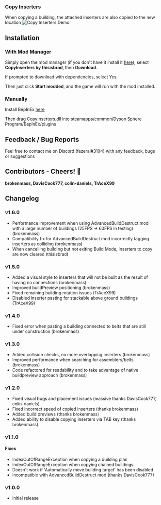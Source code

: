 ### Copy Inserters
When copying a building, the attached inserters are also copied to the new location
![Copy Inserters Demo](https://github.com/fezhub/DSP-Mods/blob/main/copyinserters.gif?raw=true)

## Installation
### With Mod Manager

Simply open the mod manager (if you don't have it install it [here](https://dsp.thunderstore.io/package/ebkr/r2modman_dsp/)), select **CopyInserters by thisisbrad**, then **Download**. 

If prompted to download with dependencies, select Yes.

Then just click **Start modded**, and the game will run with the mod installed.

### Manually
Install BepInEx [here](https://dsp.thunderstore.io/package/xiaoye97/BepInEx/)

Then drag CopyInserters.dll into steamapps/common/Dyson Sphere Program/BepInEx/plugins

## Feedback / Bug Reports
Feel free to contact me on Discord (fezeral#3104) with any feedback, bugs or suggestions

## Contributors - Cheers! :beer:
**brokenmass, DavisCook777, colin-daniels, TrAceX99**

## Changelog
### v1.6.0
- Performance improvement when using AdvancedBuildDestruct mod with a large number of buildings (25FPS -> 60FPS in testing) (brokenmass)
- Compatibility fix for AdvancedBuildDestruct mod incorrectly tagging inserters as colliding (brokenmass)
- When cancelling building but not exiting Build Mode, inserters to copy are now cleared (thisisbrad)
### v1.5.0
- Added a visual style to inserters that will not be built as the result of having no connections (brokenmass)
- Improved buildPreview positioning (brokenmass)
- Fixed remaining building rotation issues (TrAceX99)
- Disabled inserter pasting for stackable above ground buildings (TrAceX99)
### v1.4.0
- Fixed error when pasting a building connected to belts that are still under construction (brokenmass)
### v1.3.0
- Added collision checks, no more overlapping inserters (brokenmass)
- Improved performance when searching for assemblers/belts (brokenmass)
- Code refactored for readability and to take advantage of native buildpreview approach (brokenmass)
### v1.2.0
- Fixed visual bugs and placement issues (massive thanks DavisCook777, colin-daniels)
- Fixed incorrect speed of copied inserters (thanks brokenmass)
- Added build previews (thanks brokenmass)
- Added ability to disable copying inserters via TAB key (thanks brokenmass)
### v1.1.0
#### Fixes
- IndexOutOfRangeException when copying a building plan
- IndexOutOfRangeException when copying chained buildings
- Doesn't work if 'Automatically move building target' has been disabled
- Incompatible with AdvancedBuildDestruct mod (thanks DavisCook777)
### v1.0.0
- Initial release

